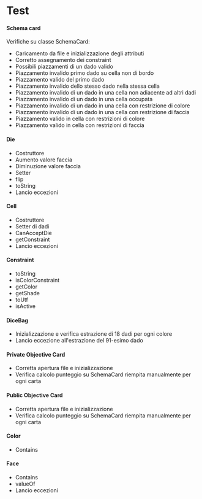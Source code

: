 # Test

#### Schema card
Verifiche su classe SchemaCard:
* Caricamento da file e inizializzazione degli attributi
* Corretto assegnamento dei constraint
* Possibili piazzamenti di un dado valido
* Piazzamento invalido primo dado su cella non di bordo
* Piazzamento valido del primo dado
* Piazzamento invalido dello stesso dado nella stessa cella
* Piazzamento invalido di un dado in una cella non adiacente ad altri dadi
* Piazzamento invalido di un dado in una cella occupata
* Piazzamento invalido di un dado in una cella con restrizione di colore
* Piazzamento invalido di un dado in una cella con restrizione di faccia
* Piazzamento valido in cella con restrizioni di colore
* Piazzamento valido in cella con restrizioni di faccia

#### Die
* Costruttore
* Aumento valore faccia
* Diminuzione valore faccia
* Setter
* flip
* toString
* Lancio eccezioni
 
#### Cell
* Costruttore
* Setter di dadi
* CanAcceptDie
* getConstraint
* Lancio eccezioni

#### Constraint
* toString
* isColorConstraint
* getColor
* getShade
* toUtf
* isActive

#### DiceBag
* Inizializzazione e verifica estrazione di 18 dadi per ogni colore
* Lancio eccezione all'estrazione del 91-esimo dado

#### Private Objective Card
* Corretta apertura file e inizializzazione
* Verifica calcolo punteggio su SchemaCard riempita manualmente per ogni carta

#### Public Objective Card
* Corretta apertura file e inizializzazione
* Verifica calcolo punteggio su SchemaCard riempita manualmente per ogni carta

#### Color
* Contains

#### Face
* Contains
* valueOf
* Lancio eccezioni